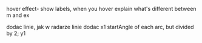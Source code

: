 hover effect- show labels, when you hover
explain what's different between m and ex


dodac linie, jak w radarze
linie dodac 
x1 startAngle of each arc, but divided by 2;
y1 